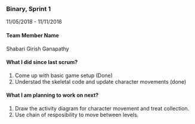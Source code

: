 ### Binary, Sprint 1

11/05/2018 - 11/11/2018

#### Team Member Name

Shabari Girish Ganapathy

#### What I did since last scrum?

1. Come up with basic game setup (Done)
2. Understad the skeletal code and update character movements (done)

#### What I am planning to work on next?

1. Draw the activity diagram for character movement and treat collection.
2. Use chain of resposibility to move between levels.
